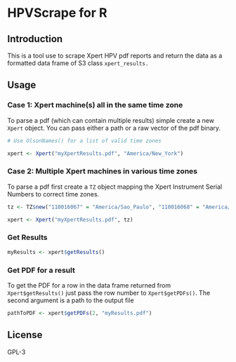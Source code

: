 # HPVScrape for R

## Introduction

This is a tool use to scrape Xpert HPV pdf reports and return the data as a formatted data frame of S3 class `xpert_results.`

## Usage

### Case 1: Xpert machine(s) all in the same time zone

To parse a pdf (which can contain multiple results) simple create a new `Xpert` object. You can pass either a path or a raw vector of the pdf binary.

``` r
# Use OlsonNames() for a list of valid time zones

xpert <- Xpert("myXpertResults.pdf", "America/New_York")
```

### Case 2: Multiple Xpert machines in various time zones

To parse a pdf first create a `TZ` object mapping the Xpert Instrument Serial Numbers to correct time zones.

``` r
tz <- TZ$new("110016067" = "America/Sao_Paulo", "110016068" = "America/Mexico_City")

xpert <- Xpert("myXpertResults.pdf", tz)
```

### Get Results

``` r
myResults <- xpert$getResults()
```

### Get PDF for a result

To get the PDF for a row in the data frame returned from `Xpert$getResults()` just pass the row number to `Xpert$getPDFs()`. The second argument is a path to the output file

``` r
pathToPDF <- xpert$getPDFs(2, "myResults.pdf")
```

## License

GPL-3
